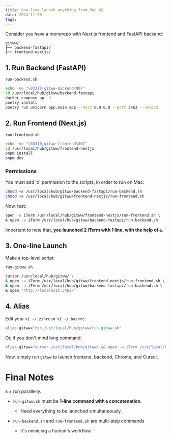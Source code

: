 ```yaml
---
title: One-line launch anything from Mac OS
date: 2024-11-30
tags:
---
```


Consider you have a monorepo with Next.js frontend and FastAPI backend:

```
gitww/
├── backend-fastapi/
├── frontend-nextjs/
```

## 1. Run Backend (FastAPI)

`run-backend.sh`

```bash
echo -ne "\033]0;gitww-backend\007"
cd /usr/local/hub/gitww/backend-fastapi
docker compose up -d
poetry install
poetry run uvicorn app.main:app --host 0.0.0.0 --port 3463 --reload
```

## 2. Run Frontend (Next.js)

`run-frontend.sh`

```bash
echo -ne "\033]0;gitww-frontend\007"
cd /usr/local/hub/gitww/frontend-nextjs
pnpm install
pnpm dev
```
### Permissions

You must add 'x' permission to the scripts, in order to run on Mac:

```bash
chmod +x /usr/local/hub/gitww/backend-fastapi/run-backend.sh
chmod +x /usr/local/hub/gitww/frontend-nextjs/run-frontend.sh
```

Now, test:

```bash
open -a iTerm /usr/local/hub/gitww/frontend-nextjs/run-frontend.sh \
& open -a iTerm /usr/local/hub/gitww/backend-fastapi/run-backend.sh
```

Important to note that, **you launched 2 iTerm with 1 line, with the help of `&`.**

## 3. One-line Launch

Make a top-level script:

`run-gitww.sh`

```bash
cursor /usr/local/hub/gitww/ \
& open -a iTerm /usr/local/hub/gitww/frontend-nextjs/run-frontend.sh \
& open -a iTerm /usr/local/hub/gitww/backend-fastapi/run-backend.sh \
& open "http://localhost:3462/"
```

## 4. Alias

Edit your `vi ~/.zshrc` or `vi ~/.bashrc`:

```bash
alias gitww="zsh /usr/local/hub/gitww/run-gitww.sh"
```

Or, if you don't mind long command:

```bash
alias gitww="cursor /usr/local/hub/gitww/ && open -a iTerm /usr/local/hub/gitww/frontend-nextjs/run-frontend.sh && open -a iTerm /usr/local/hub/gitww/backend-fastapi/run-backend.sh && open 'http://localhost:3462/'"
```

Now, simply run `gitww` to launch frontend, backend, Chrome, and Cursor.

# Final Notes

`&` = run parallelly.

* `run-gitww.sh` must be **1-line command with `&` concatenation**. 
  * Need everything to be launched simultaneously.

* `run-backend.sh` and `run-frontend.sh` are multi-step commands
  * It's mimicing a human's workflow.
